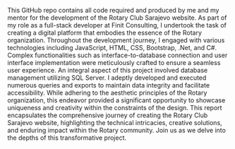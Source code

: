 This GitHub repo contains all code required and produced by me and my mentor for the development of the Rotary Club Sarajevo website. 
As part of my role as a full-stack developer at Finit Consulting, I undertook the task of creating a digital platform that embodies the essence of the Rotary organization.
Throughout the development journey, I engaged with various technologies including JavaScript, HTML, CSS, Bootstrap, .Net, and C#. 
Complex functionalities such as interface-to-database connection and user interface implementation were meticulously crafted to ensure a seamless user experience.
An integral aspect of this project involved database management utilizing SQL Server.  I adeptly developed and executed numerous queries and exports to maintain data integrity and facilitate accessibility. 
While adhering to the aesthetic principles of the Rotary organization, this endeavor provided a significant opportunity to showcase uniqueness and creativity within the constraints of the design. 
This report encapsulates the comprehensive journey of creating the Rotary Club Sarajevo website, highlighting the technical intricacies, creative solutions, 
and enduring impact within the Rotary community. Join us as we delve into the depths of this transformative project. 
